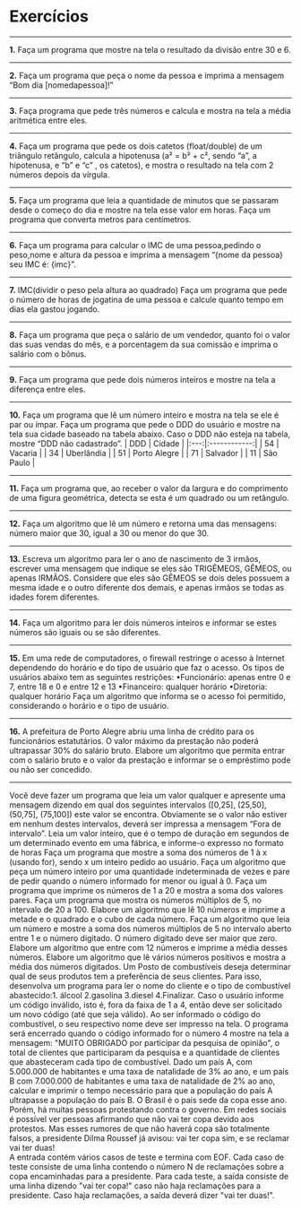 # Exercícios
***
**1.** Faça um programa que mostre na tela o resultado da divisão entre 30 e 6.
***
**2.** Faça um programa que peça o nome da pessoa e imprima a mensagem “Bom dia [nomedapessoa]!”
***
**3.** Faça programa que pede três números e calcula e mostra na tela a média aritmética entre eles.
***
**4.** Faça um programa que pede os dois catetos (float/double) de um triângulo retângulo, calcula a hipotenusa (a² = b² + c², sendo “a”, a hipotenusa, e “b” e “c” , os catetos), e mostra o resultado na tela com 2 números depois da vírgula.
***
**5.** Faça um programa que leia a quantidade de minutos que se passaram desde o começo do dia e mostre na tela esse valor em horas.
Faça um programa que converta metros para centímetros.
***
**6.** Faça um programa para calcular o IMC de uma pessoa,pedindo o peso,nome e altura da pessoa e imprima a mensagem “{nome da pessoa} seu IMC é: {imc}”.
***
**7.** IMC(dividir o peso pela altura ao quadrado)
Faça um programa que pede o número de horas de jogatina de uma pessoa e calcule quanto tempo em dias ela gastou jogando.
***
**8.** Faça um programa que peça o salário de um vendedor, quanto foi o valor das suas vendas do mês, e a porcentagem da sua comissão e imprima o salário com o bônus.
***
**9.** Faça um programa que pede dois números inteiros e mostre na tela a diferença entre eles.
***
**10.** Faça um programa que lê um número inteiro e mostra na tela se ele é par ou ímpar.
Faça um programa que pede o DDD do usuário e mostre na tela sua cidade baseado na tabela abaixo. Caso o DDD não esteja na tabela, mostre “DDD não cadastrado”.
| DDD |    Cidade    |
|:---:|:------------:|
|  54 |    Vacaria   |
|  34 |  Uberlândia  |
|  51 | Porto Alegre |
|  71 |   Salvador   |
|  11 |   São Paulo  |
***
**11.** Faça  um  programa  que,  ao receber  o valor  da largura  e  do  comprimento  de  uma figura geométrica, detecta se esta é um quadrado ou um retângulo.
***
**12.** Faça um algoritmo que lê um número e retorna uma das mensagens: número maior que 30, igual a 30 ou menor do que 30.
***
**13.** Escreva   um   algoritmo   para   ler   o   ano   de   nascimento   de   3   irmãos,   escrever   uma mensagem que indique se eles são TRIGÊMEOS, GÊMEOS, ou apenas IRMÃOS. Considere que eles são GÊMEOS se dois deles possuem a mesma idade e o outro diferente dos demais, e apenas irmãos se todas as idades forem diferentes.
***
**14.** Faça um algoritmo para ler dois números inteiros e informar se estes números são iguais ou se são diferentes.
***
**15.** Em uma rede de computadores, o firewall restringe o acesso à Internet dependendo do horário e do tipo de usuário que faz o acesso. Os tipos de usuários abaixo tem as seguintes restrições:
•Funcionário: apenas entre 0 e 7, entre 18 e 0 e entre 12 e 13
•Financeiro: qualquer horário
•Diretoria: qualquer horário
Faça um algoritmo que informa se o acesso foi permitido, considerando o horário e o tipo de usuário.
***
**16.** A prefeitura de Porto Alegre abriu uma linha de crédito para os funcionários estatutários. O valor máximo da prestação não poderá ultrapassar 30% do salário bruto. Elabore um algoritmo que permita entrar com o salário bruto e o valor da prestação e informar se o empréstimo pode ou não ser concedido.
***
Você deve fazer um programa que leia um valor qualquer e apresente uma mensagem dizendo em qual dos seguintes intervalos ([0,25], (25,50], (50,75], (75,100]) este valor se encontra. Obviamente se o valor não estiver em nenhum destes intervalos, deverá ser impressa a mensagem “Fora de intervalo”.
Leia um valor inteiro, que é o tempo de duração em segundos de um determinado evento em uma fábrica, e informe-o expresso no formato de horas
Faça um programa que mostre a soma dos números de 1 à x (usando for), sendo x um inteiro pedido ao usuário.
Faça um algoritmo que peça um número inteiro por uma quantidade indeterminada de vezes e pare de pedir quando o número informado for menor ou igual à 0.
Faça um programa que imprime os números de 1 a 20 e mostra a soma dos valores pares.
Faça um programa que mostra os números múltiplos de 5, no intervalo de 20 a 100.
Elabore um algoritmo que lê 10 números e imprime a metade e o quadrado e o cubo de cada número.
Faça um algoritmo que leia um número e mostre a soma dos números múltiplos de 5 no intervalo aberto entre 1 e o número digitado. O número digitado deve ser maior que zero.
Elabore um algoritmo que entre com 12 números e imprime a média desses números.
Elabore um algoritmo que lê vários números positivos e mostra a média dos números digitados.
Um Posto de combustíveis deseja determinar qual de seus produtos tem a preferência de seus clientes. Para isso, desenvolva um programa para ler o nome do cliente e o tipo de combustível abastecido:1. álcool 2.gasolina 3.diesel 4.Finalizar.    Caso o usuário informe um código inválido, isto é, fora da faixa de 1 a 4, então deve ser solicitado um novo código (até que seja válido).     Ao ser informado o código do combustível, o seu respectivo nome deve ser impresso na tela.    O programa será encerrado quando o código informado for o número 4 mostre na tela a mensagem: "MUITO OBRIGADO por participar da pesquisa de opinião", o total de clientes que participaram da pesquisa e a quantidade de clientes que abasteceram cada tipo de combustível.
Dado um país A, com 5.000.000 de habitantes e uma taxa de natalidade de 3% ao ano, e um país B com 7.000.000 de habitantes e uma taxa de natalidade de 2% ao ano, calcular e imprimir o tempo necessário para que a população do país A ultrapasse a população do país B.
O Brasil é o país sede da copa esse ano. Porém, há muitas pessoas protestando contra o governo. Em redes sociais é possível ver pessoas afirmando que não vai ter copa devido aos protestos. Mas esses rumores de que não haverá copa são totalmente falsos, a presidente Dilma Roussef já avisou: vai ter copa sim, e se reclamar vai ter duas!    
A entrada contém vários casos de teste e termina com EOF. Cada caso de teste consiste de uma linha contendo o número N de reclamações sobre a copa encaminhadas para a presidente. Para cada teste, a saída consiste de uma linha dizendo "vai ter copa!" caso não haja reclamações para a presidente. Caso haja reclamações, a saída deverá dizer "vai ter duas!".

